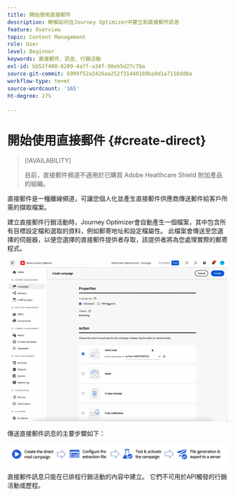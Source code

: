 ```yaml
---
title: 開始使用直接郵件
description: 瞭解如何在Journey Optimizer中建立和直接郵件訊息
feature: Overview
topic: Content Management
role: User
level: Beginner
keywords: 直接郵件、訊息、行銷活動
exl-id: bb52f400-6289-4a7f-a34f-98eb5d27c76a
source-git-commit: 6999f52a3426aa252f31440189ba9d1a7118dd0a
workflow-type: tm+mt
source-wordcount: '165'
ht-degree: 17%

---
```


# 開始使用直接郵件 {#create-direct}

>[!AVAILABILITY]
>
>目前，直接郵件頻道不適用於已購買 Adobe Healthcare Shield 附加產品的組織。
>

直接郵件是一種離線頻道，可讓您個人化並產生直接郵件供應商傳送郵件給客戶所需的擷取檔案。

建立直接郵件行銷活動時，Journey Optimizer會自動產生一個檔案，其中包含所有目標設定檔和選取的資料，例如郵寄地址和設定檔屬性。 此檔案會傳送至您選擇的伺服器，以便您選擇的直接郵件提供者存取，該提供者將為您處理實際的郵寄程式。

![](../rn/assets/do-not-localize/gif-dm.gif)


傳送直接郵件訊息的主要步驟如下：

![](assets/dm-creation-process.png)

直接郵件訊息只能在已排程行銷活動的內容中建立。 它們不可用於API觸發的行銷活動或歷程。
